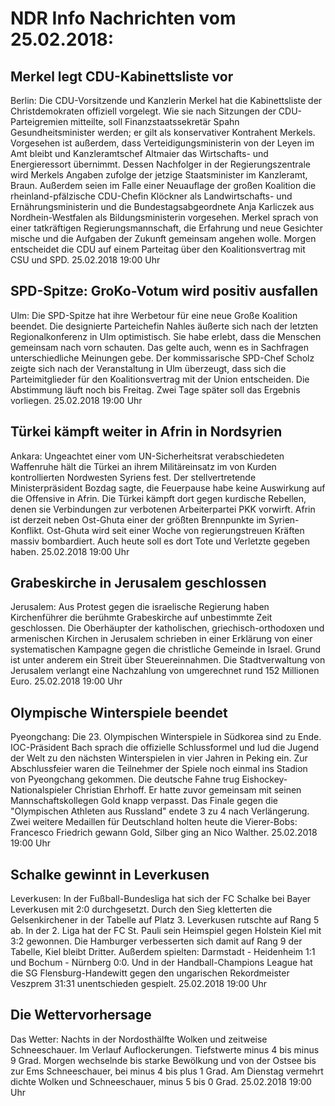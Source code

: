# NDR Info Nachrichten vom 25.02.2018:


## Merkel legt CDU-Kabinettsliste vor
Berlin: Die CDU-Vorsitzende und Kanzlerin Merkel hat die Kabinettsliste der Christdemokraten offiziell vorgelegt. Wie sie nach Sitzungen der CDU-Parteigremien mitteilte, soll Finanzstaatssekretär Spahn Gesundheitsminister werden; er gilt als konservativer Kontrahent Merkels. Vorgesehen ist außerdem, dass Verteidigungsministerin von der Leyen im Amt bleibt und Kanzleramtschef Altmaier das Wirtschafts- und Energieressort übernimmt. Dessen Nachfolger in der Regierungszentrale wird Merkels Angaben zufolge der jetzige Staatsminister im Kanzleramt, Braun. Außerdem seien im Falle einer Neuauflage der großen Koalition die rheinland-pfälzische CDU-Chefin Klöckner als Landwirtschafts- und Ernährungsministerin und die Bundestagsabgeordnete Anja Karliczek aus Nordhein-Westfalen als Bildungsministerin vorgesehen. Merkel sprach von einer tatkräftigen Regierungsmannschaft, die Erfahrung und neue Gesichter mische und die Aufgaben der Zukunft gemeinsam angehen wolle. Morgen entscheidet die CDU auf einem Parteitag über den Koalitionsvertrag mit CSU und SPD. 25.02.2018 19:00 Uhr 

## SPD-Spitze: GroKo-Votum wird positiv ausfallen
Ulm: Die SPD-Spitze hat ihre Werbetour für eine neue Große Koalition beendet. Die designierte Parteichefin Nahles äußerte sich nach der letzten Regionalkonferenz in Ulm optimistisch. Sie habe erlebt, dass die Menschen gemeinsam nach vorn schauten. Das gelte auch, wenn es in Sachfragen unterschiedliche Meinungen gebe. Der kommissarische SPD-Chef Scholz zeigte sich nach der Veranstaltung in Ulm überzeugt, dass sich die Parteimitglieder für den Koalitionsvertrag mit der Union entscheiden. Die Abstimmung läuft noch bis Freitag. Zwei Tage später soll das Ergebnis vorliegen. 25.02.2018 19:00 Uhr 

## Türkei kämpft weiter in Afrin in Nordsyrien
Ankara: 			Ungeachtet einer vom UN-Sicherheitsrat verabschiedeten Waffenruhe hält die Türkei an ihrem Militäreinsatz im von Kurden kontrollierten Nordwesten Syriens fest. Der stellvertretende Ministerpräsident Bozdag sagte, die Feuerpause habe keine Auswirkung auf die Offensive in Afrin. Die Türkei kämpft dort gegen kurdische Rebellen, denen sie Verbindungen zur verbotenen Arbeiterpartei PKK vorwirft. Afrin ist derzeit neben Ost-Ghuta einer der größten Brennpunkte im Syrien-Konflikt. Ost-Ghuta wird seit einer Woche von regierungstreuen Kräften massiv bombardiert. Auch heute soll es dort Tote und Verletzte gegeben haben. 25.02.2018 19:00 Uhr 

## Grabeskirche in Jerusalem geschlossen
Jerusalem: Aus Protest gegen die israelische Regierung haben Kirchenführer die berühmte Grabeskirche auf unbestimmte Zeit geschlossen. Die Oberhäupter der katholischen, griechisch-orthodoxen und armenischen Kirchen in Jerusalem schrieben in einer Erklärung von einer systematischen Kampagne gegen die christliche Gemeinde in Israel. Grund ist unter anderem ein Streit über Steuereinnahmen. Die Stadtverwaltung von Jerusalem verlangt eine Nachzahlung von umgerechnet rund 152 Millionen Euro. 25.02.2018 19:00 Uhr 

## Olympische Winterspiele beendet
Pyeongchang: 		Die 23. Olympischen Winterspiele in Südkorea sind zu Ende. IOC-Präsident Bach sprach die offizielle Schlussformel und lud die Jugend der Welt zu den nächsten Winterspielen in vier Jahren in Peking ein. Zur Abschlussfeier waren die Teilnehmer der Spiele noch einmal ins Stadion von Pyeongchang gekommen. Die deutsche Fahne trug Eishockey-Nationalspieler Christian Ehrhoff. Er hatte zuvor gemeinsam mit seinen Mannschaftskollegen Gold knapp verpasst. Das Finale gegen die "Olympischen Athleten aus Russland" endete 3 zu 4 nach Verlängerung. Zwei weitere Medaillen für Deutschland holten heute die Vierer-Bobs: Francesco Friedrich gewann Gold, Silber ging an Nico Walther. 25.02.2018 19:00 Uhr 

## Schalke gewinnt in Leverkusen
Leverkusen: In der Fußball-Bundesliga hat sich der FC Schalke bei Bayer Leverkusen mit 2:0 durchgesetzt. Durch den Sieg kletterten die Gelsenkirchener in der Tabelle auf Platz 3. Leverkusen rutschte auf Rang 5 ab. In der 2. Liga hat der FC St. Pauli sein Heimspiel gegen Holstein Kiel mit 3:2 gewonnen. Die Hamburger verbesserten sich damit auf Rang 9 der Tabelle, Kiel bleibt Dritter. Außerdem spielten:
Darmstadt - Heidenheim	1:1
und
Bochum - Nürnberg 	0:0.
Und in der Handball-Champions League hat die SG Flensburg-Handewitt gegen den ungarischen Rekordmeister Veszprem 31:31 unentschieden gespielt. 25.02.2018 19:00 Uhr 

## Die Wettervorhersage
Das Wetter:
Nachts in der Nordosthälfte Wolken und zeitweise Schneeschauer. Im Verlauf Auflockerungen. Tiefstwerte minus 4 bis minus 9 Grad. Morgen wechselnde bis starke Bewölkung und von der Ostsee bis zur Ems Schneeschauer, bei minus 4 bis plus 1 Grad. Am Dienstag vermehrt dichte Wolken und Schneeschauer, minus 5 bis 0 Grad. 25.02.2018 19:00 Uhr 
